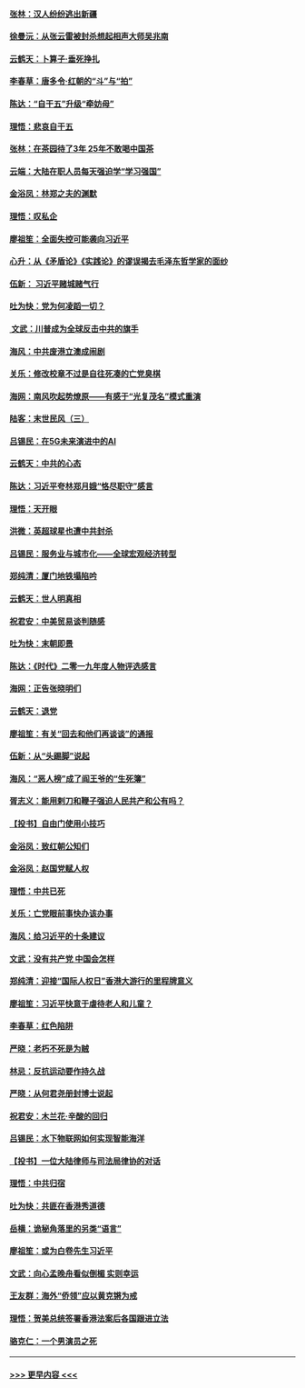 #### [张林：汉人纷纷逃出新疆](../pages/nsc993/n11743530.md?t=12250733) 
#### [徐曼沅：从张云雷被封杀想起相声大师吴兆南](../pages/nsc993/n11741816.md?t=12250733) 
#### [云鹤天：卜算子‧垂死挣扎](../pages/nsc993/n11739956.md?t=12250733) 
#### [李春草：唐多令‧红朝的“斗”与“拍”](../pages/nsc993/n11739830.md?t=12250733) 
#### [陈达：“自干五”升级“牵妨母”](../pages/nsc993/n11739724.md?t=12250733) 
#### [理悟：悲哀自干五](../pages/nsc993/n11739547.md?t=12250733) 
#### [张林：在茶园待了3年 25年不敢喝中国茶](../pages/nsc993/n11739240.md?t=12250733) 
#### [云端：大陆在职人员每天强迫学“学习强国”](../pages/nsc993/n11738735.md?t=12250733) 
#### [金浴凤：林郑之夫的渊默](../pages/nsc993/n11737735.md?t=12250733) 
#### [理悟：叹私企](../pages/nsc993/n11737715.md?t=12250733) 
#### [廖祖笙：全面失控可能袭向习近平](../pages/nsc993/n11737704.md?t=12250733) 
#### [心升：从《矛盾论》《实践论》的谬误揭去毛泽东哲学家的面纱](../pages/nsc993/n11736962.md?t=12250733) 
#### [伍新： 习近平赌城赌气行](../pages/nsc993/n11736929.md?t=12250733) 
#### [吐为快：党为何凌蹈一切？](../pages/nsc993/n11736915.md?t=12250733) 
#### [ 文武：川普成为全球反击中共的旗手](../pages/nsc993/n11736882.md?t=12250733) 
#### [海风：中共废港立澳成闹剧](../pages/nsc993/n11735857.md?t=12250733) 
#### [关乐：修改校章不过是自往死凑的亡党臭棋](../pages/nsc993/n11735097.md?t=12250733) 
#### [海网：南风吹起势燎原——有感于“光复茂名”模式重演](../pages/nsc993/n11732308.md?t=12250733) 
#### [陆客：末世民风（三）](../pages/nsc993/n11732211.md?t=12250733) 
#### [吕锡民：在5G未来演进中的AI](../pages/nsc993/n11730010.md?t=12250733) 
#### [云鹤天：中共的心态](../pages/nsc993/n11729906.md?t=12250733) 
#### [陈达：习近平夸林郑月娥“恪尽职守”感言](../pages/nsc993/n11729881.md?t=12250733) 
#### [理悟：天开眼](../pages/nsc993/n11729699.md?t=12250733) 
#### [洪微：英超球星也遭中共封杀](../pages/nsc993/n11727243.md?t=12250733) 
#### [吕锡民：服务业与城市化——全球宏观经济转型](../pages/nsc993/n11725845.md?t=12250733) 
#### [郑纯清：厦门地铁塌陷吟](../pages/nsc993/n11725813.md?t=12250733) 
#### [云鹤天：世人明真相](../pages/nsc993/n11725621.md?t=12250733) 
#### [祝君安：中美贸易谈判随感](../pages/nsc993/n11725609.md?t=12250733) 
#### [吐为快：末朝即景](../pages/nsc993/n11723365.md?t=12250733) 
#### [陈达：《时代》二零一九年度人物评选感言](../pages/nsc993/n11723337.md?t=12250733) 
#### [海网：正告张晓明们](../pages/nsc993/n11723228.md?t=12250733) 
#### [云鹤天：退党](../pages/nsc993/n11723056.md?t=12250733) 
#### [廖祖笙：有关“回去和他们再谈谈”的通报](../pages/nsc993/n11722442.md?t=12250733) 
#### [伍新：从“头踢脚”说起](../pages/nsc993/n11722429.md?t=12250733) 
#### [海风：“恶人榜”成了阎王爷的“生死簿”](../pages/nsc993/n11722272.md?t=12250733) 
#### [胥志义：能用剌刀和鞭子强迫人民共产和公有吗？](../pages/nsc993/n11720569.md?t=12250733) 
#### [【投书】自由门使用小技巧](../pages/nsc993/n11720180.md?t=12250733) 
#### [金浴凤：致红朝公知们](../pages/nsc993/n11720563.md?t=12250733) 
#### [金浴凤：赵国党赋人权](../pages/nsc993/n11720533.md?t=12250733) 
#### [理悟：中共已死](../pages/nsc993/n11720233.md?t=12250733) 
#### [关乐：亡党眼前事快办该办事](../pages/nsc993/n11719160.md?t=12250733) 
#### [海风：给习近平的十条建议](../pages/nsc993/n11717616.md?t=12250733) 
#### [文武：没有共产党 中国会怎样](../pages/nsc993/n11717584.md?t=12250733) 
#### [郑纯清：迎接“国际人权日”香港大游行的里程牌意义](../pages/nsc993/n11717417.md?t=12250733) 
#### [廖祖笙：习近平快意于虐待老人和儿童？](../pages/nsc993/n11715313.md?t=12250733) 
#### [李春草：红色陷阱](../pages/nsc993/n11715029.md?t=12250733) 
#### [严晓：老朽不死是为贼](../pages/nsc993/n11712910.md?t=12250733) 
#### [林忌：反抗运动要作持久战](../pages/nsc993/n11712623.md?t=12250733) 
#### [严晓：从何君尧册封博士说起](../pages/nsc993/n11712465.md?t=12250733) 
#### [祝君安：木兰花·辛酸的回归](../pages/nsc993/n11712381.md?t=12250733) 
#### [吕锡民：水下物联网如何实现智能海洋](../pages/nsc993/n11711158.md?t=12250733) 
#### [【投书】一位大陆律师与司法局律协的对话](../pages/nsc993/n11709675.md?t=12250733) 
#### [理悟：中共归宿](../pages/nsc993/n11710059.md?t=12250733) 
#### [吐为快：共匪在香港秀道德](../pages/nsc993/n11709979.md?t=12250733) 
#### [岳横：诡秘角落里的另类“语言”](../pages/nsc993/n11709792.md?t=12250733) 
#### [廖祖笙：或为白卷先生习近平](../pages/nsc993/n11708330.md?t=12250733) 
#### [文武：向心孟晚舟看似倒楣 实则幸运](../pages/nsc993/n11708236.md?t=12250733) 
#### [王友群：海外“侨领”应以黄克锵为戒](../pages/nsc993/n11706176.md?t=12250733) 
#### [理悟：贺美总统签署香港法案后各国跟进立法](../pages/nsc993/n11706853.md?t=12250733) 
#### [骆克仁：一个男演员之死](../pages/nsc993/n11706677.md?t=12250733) 

----
#### [ >>> 更早内容 <<< ](../indexes/nsc993-earlier.md)
